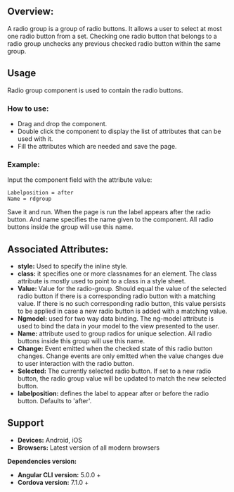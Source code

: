 ## Overview: 
A radio group is a group of radio buttons. It allows a user to select at most one radio button from a set. Checking one radio button that belongs to a radio group unchecks any previous checked radio button within the same group.

## Usage
Radio group component is used to contain the radio buttons.

### How to use:   
- Drag and drop the component. 
- Double click the component to display the list of attributes that can be used with it.
- Fill the attributes which are needed and save the page.

### Example: 
Input the component field with the attribute value:
``` 
Labelposition = after
Name = rdgroup
```
Save it and run.
When the page is run the label appears after the radio button. And name specifies the name given to the component. All radio buttons inside the group will use this name.

## Associated Attributes:
- **style:** Used to specify the inline style.
- **class:** it specifies one or more classnames for an element. The class attribute is mostly used to point to a class in a style sheet.
- **Value:** Value for the radio-group. Should equal the value of the selected radio button if there is a corresponding radio button with a matching value. If there is no such corresponding radio button, this value persists to be applied in case a new radio button is added with a matching value.
- **Ngmodel:** used for two way data binding. The ng-model attribute is used to bind the data in your model to the view presented to the user.
- **Name:** attribute used to group radios for unique selection. All radio buttons inside this group will use this name.
- **Change:** Event emitted when the checked state of this radio button changes. Change events are only emitted when the value changes due to user interaction with the radio button.
- **Selected:** The currently selected radio button. If set to a new radio button, the radio group value will be updated to match the new selected button.
- **labelposition:** defines the label to appear after or before the radio button. Defaults to 'after'.

## Support 
- **Devices:** Android, iOS
- **Browsers:** Latest version of all modern browsers

**Dependencies version:**
- **Angular CLI version:** 5.0.0 + 
- **Cordova version:** 7.1.0 +

